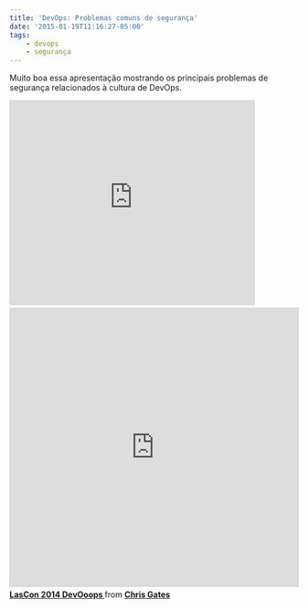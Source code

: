 ```yaml
---
title: 'DevOps: Problemas comuns de segurança'
date: '2015-01-19T11:16:27-05:00'
tags:
    - devops
    - segurança
---
```


Muito boa essa apresentação mostrando os principais problemas de segurança relacionados à cultura de DevOps.

<iframe allowfullscreen="" frameborder="0" height="356" loading="lazy" marginheight="0" marginwidth="0" scrolling="no" src="https://www.slideshare.net/slideshow/embed_code/key/qIJatoUU0Cpdg0" style="border:1px solid #CCC; border-width:1px; margin-bottom:5px; max-width: 100%;" width="427"> </iframe>


<iframe src="https://www.slideshare.net/slideshow/embed_code/key/qIJatoUU0Cpdg0?startSlide=1" width="597" height="486" frameborder="0" marginwidth="0" marginheight="0" scrolling="no" style="border:1px solid #CCC; border-width:1px; margin-bottom:5px;max-width: 100%;" allowfullscreen></iframe><div style="margin-bottom:5px"><strong><a href="https://pt.slideshare.net/chrisgates/lascon-2014-devooops" title="LasCon 2014 DevOoops " target="_blank">LasCon 2014 DevOoops </a></strong> from <strong><a href="https://pt.slideshare.net/chrisgates" target="_blank">Chris Gates</a></strong></div>


